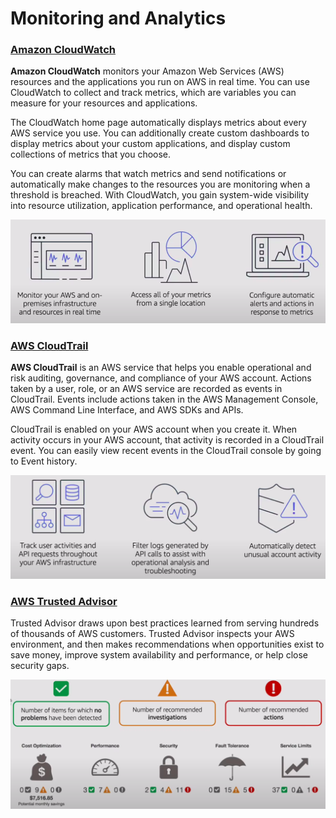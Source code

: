 # Monitoring and Analytics

### [Amazon CloudWatch](https://docs.aws.amazon.com/AmazonCloudWatch/latest/monitoring/WhatIsCloudWatch.html)
**Amazon CloudWatch** monitors your Amazon Web Services (AWS) resources and the applications you run on AWS in real time. You can use CloudWatch to collect and track metrics, which are variables you can measure for your resources and applications.

The CloudWatch home page automatically displays metrics about every AWS service you use. You can additionally create custom dashboards to display metrics about your custom applications, and display custom collections of metrics that you choose.

You can create alarms that watch metrics and send notifications or automatically make changes to the resources you are monitoring when a threshold is breached. With CloudWatch, you gain system-wide visibility into resource utilization, application performance, and operational health.

![Amazon CloudWatch](assets/img/aws-cloudwatch.png)

### [AWS CloudTrail](https://docs.aws.amazon.com/awscloudtrail/latest/userguide/cloudtrail-user-guide.html)
**AWS CloudTrail** is an AWS service that helps you enable operational and risk auditing, governance, and compliance of your AWS account. Actions taken by a user, role, or an AWS service are recorded as events in CloudTrail. Events include actions taken in the AWS Management Console, AWS Command Line Interface, and AWS SDKs and APIs.

CloudTrail is enabled on your AWS account when you create it. When activity occurs in your AWS account, that activity is recorded in a CloudTrail event. You can easily view recent events in the CloudTrail console by going to Event history.

![Amazon CloudTrail](assets/img/aws-cloudtrail.png)

### [AWS Trusted Advisor](https://docs.aws.amazon.com/awssupport/latest/user/trusted-advisor.html)
Trusted Advisor draws upon best practices learned from serving hundreds of thousands of AWS customers. Trusted Advisor inspects your AWS environment, and then makes recommendations when opportunities exist to save money, improve system availability and performance, or help close security gaps.

![AWS Trusted Advisor](assets/img/aws-trusted-advisor.png)